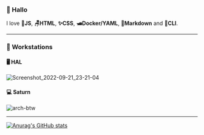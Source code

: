### 🐸 Hallo

I love 🧙**JS**, **🪑HTML**, **✨CSS**, **🛥️Docker/YAML**, **🌠Markdown** and **🔮CLI**.

___

### 🍈 Workstations

#### 🖥️ HAL

![Screenshot_2022-09-21_23-21-04](https://user-images.githubusercontent.com/80941110/191651118-a7bfdd53-9ca5-4081-8836-4b6ada458170.png)


#### 💻 Saturn

![arch-btw](https://user-images.githubusercontent.com/80941110/193401294-3a1fc6e6-2aa6-49a9-a7b8-328f4cdb40e1.png)

___

[![Anurag's GitHub stats](https://github-readme-stats.vercel.app/api?username=ebears&hide=stars,prs&count_private=true&show_icons=true&theme=material-palenight)](https://github.com/anuraghazra/github-readme-stats)
